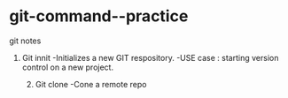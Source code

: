 # git-command--practice
git notes
1) Git innit
   -Initializes  a new GIT respository.
   -USE  case : starting version control on a new project.

   2) Git clone
      -Cone a remote repo
